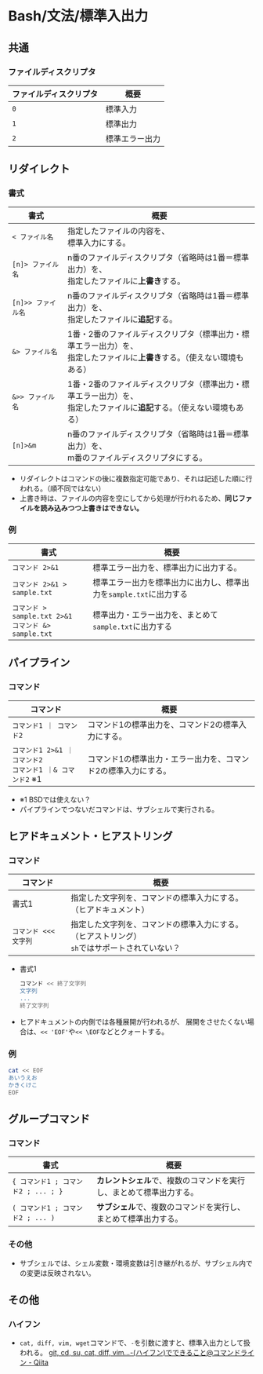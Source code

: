# Bash/文法/標準入出力

## 共通

### ファイルディスクリプタ

| ファイルディスクリプタ | 概要           |
| ---------------------- | -------------- |
| `0`                    | 標準入力       |
| `1`                    | 標準出力       |
| `2`                    | 標準エラー出力 |

## リダイレクト

### 書式

| 書式               | 概要                                                         |
| ------------------ | ------------------------------------------------------------ |
| `< ファイル名`     | 指定したファイルの内容を、<br />標準入力にする。             |
| `[n]> ファイル名`  | n番のファイルディスクリプタ（省略時は1番＝標準出力）を、<br />指定したファイルに**上書き**する。 |
| `[n]>> ファイル名` | n番のファイルディスクリプタ（省略時は1番＝標準出力）を、<br />指定したファイルに**追記**する。 |
| `&> ファイル名`    | 1番・2番のファイルディスクリプタ（標準出力・標準エラー出力）を、<br />指定したファイルに**上書き**する。（使えない環境もある） |
| `&>> ファイル名`   | 1番・2番のファイルディスクリプタ（標準出力・標準エラー出力）を、<br />指定したファイルに**追記**する。（使えない環境もある） |
| `[n]>&m`           | n番のファイルディスクリプタ（省略時は1番＝標準出力）を、<br />m番のファイルディスクリプタにする。 |

- リダイレクトはコマンドの後に複数指定可能であり、それは記述した順に行われる。（順不同ではない）
- 上書き時は、ファイルの内容を空にしてから処理が行われるため、**同じファイルを読み込みつつ上書きはできない。**

### 例

| 書式                                                       | 概要                                                         |
| ---------------------------------------------------------- | ------------------------------------------------------------ |
| `コマンド 2>&1`                                            | 標準エラー出力を、標準出力に出力する。                       |
| `コマンド 2>&1 > sample.txt`                               | 標準エラー出力を標準出力に出力し、標準出力を`sample.txt`に出力する |
| `コマンド > sample.txt 2>&1`<br />`コマンド &> sample.txt` | 標準出力・エラー出力を、まとめて`sample.txt`に出力する       |

## パイプライン

### コマンド

| コマンド                                                     | 概要                                                         |
| ------------------------------------------------------------ | ------------------------------------------------------------ |
| `コマンド1 ｜ コマンド2`                                     | コマンド1の標準出力を、コマンド2の標準入力にする。           |
| `コマンド1 2>&1 ｜ コマンド2`<br />`コマンド1 ｜& コマンド2` ※1 | コマンド1の標準出力・エラー出力を、コマンド2の標準入力にする。 |

- ※1 BSDでは使えない？
- パイプラインでつないだコマンドは、サブシェルで実行される。

## ヒアドキュメント・ヒアストリング

### コマンド

| コマンド              | 概要                                                         |
| --------------------- | ------------------------------------------------------------ |
| 書式1                 | 指定した文字列を、コマンドの標準入力にする。（ヒアドキュメント） |
| `コマンド <<< 文字列` | 指定した文字列を、コマンドの標準入力にする。（ヒアストリング）<br />`sh`ではサポートされていない？ |

- 書式1

  ```bash
  コマンド << 終了文字列
  文字列
  ...
  終了文字列
  ```

- ヒアドキュメントの内側では各種展開が行われるが、
  展開をさせたくない場合は、`<< 'EOF'`や`<< \EOF`などとクォートする。

### 例

```bash
cat << EOF
あいうえお
かきくけこ
EOF
```

## グループコマンド

### コマンド

| 書式                                | 概要                                                         |
| ----------------------------------- | ------------------------------------------------------------ |
| `{ コマンド1 ; コマンド2 ; ... ; }` | **カレントシェル**で、複数のコマンドを実行し、まとめて標準出力する。 |
| `( コマンド1 ; コマンド2 ; ... )`   | **サブシェル**で、複数のコマンドを実行し、まとめて標準出力する。 |

### その他

- サブシェルでは、シェル変数・環境変数は引き継がれるが、サブシェル内での変更は反映されない。

## その他

### ハイフン

- `cat, diff, vim, wget`コマンドで、`-`を引数に渡すと、標準入出力として扱われる。
  [git, cd, su, cat, diff, vim...-(ハイフン)でできること@コマンドライン - Qiita](https://qiita.com/ryosukes/items/b9a3b2913f72e1127e58#cat-diff-vim-wget%E3%81%A7%E3%83%8F%E3%82%A4%E3%83%95%E3%83%B3%E3%82%92%E5%BC%95%E6%95%B0%E3%81%AB%E6%B8%A1%E3%81%99%E3%81%A8)
